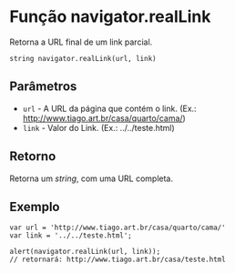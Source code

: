 # Função navigator.realLink

Retorna a URL final de um link parcial.

    string navigator.realLink(url, link)
    
    
## Parâmetros
* ```url``` - A URL da página que contém o link. (Ex.: http://www.tiago.art.br/casa/quarto/cama/)
* ```link``` - Valor do Link. (Ex.: ../../teste.html) 

## Retorno
Retorna um _string_, com uma URL completa.

## Exemplo
    
    var url = 'http://www.tiago.art.br/casa/quarto/cama/'
    var link = '../../teste.html';

    alert(navigator.realLink(url, link));
    // retornará: http://www.tiago.art.br/casa/teste.html

